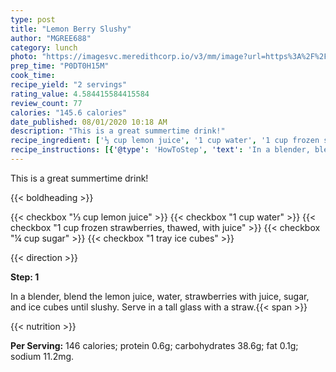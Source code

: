 ```yaml
---
type: post
title: "Lemon Berry Slushy"
author: "MGREE688"
category: lunch
photo: "https://imagesvc.meredithcorp.io/v3/mm/image?url=https%3A%2F%2Fimages.media-allrecipes.com%2Fuserphotos%2F834590.jpg"
prep_time: "P0DT0H15M"
cook_time: 
recipe_yield: "2 servings"
rating_value: 4.584415584415584
review_count: 77
calories: "145.6 calories"
date_published: 08/01/2020 10:18 AM
description: "This is a great summertime drink!"
recipe_ingredient: ['⅓ cup lemon juice', '1 cup water', '1 cup frozen strawberries, thawed, with juice', '¼ cup sugar', '1 tray ice cubes']
recipe_instructions: [{'@type': 'HowToStep', 'text': 'In a blender, blend the lemon juice, water, strawberries with juice, sugar, and ice cubes until slushy. Serve in a tall glass with a straw.\n'}]
---
```


This is a great summertime drink! 

{{< boldheading >}}

{{< checkbox "⅓ cup lemon juice" >}}
{{< checkbox "1 cup water" >}}
{{< checkbox "1 cup frozen strawberries, thawed, with juice" >}}
{{< checkbox "¼ cup sugar" >}}
{{< checkbox "1 tray ice cubes" >}}


{{< direction >}}

**Step: 1**

In a blender, blend the lemon juice, water, strawberries with juice, sugar, and ice cubes until slushy. Serve in a tall glass with a straw.{{< span >}}

{{< nutrition >}}

**Per Serving:** 146 calories; protein 0.6g; carbohydrates 38.6g; fat 0.1g; sodium 11.2mg.